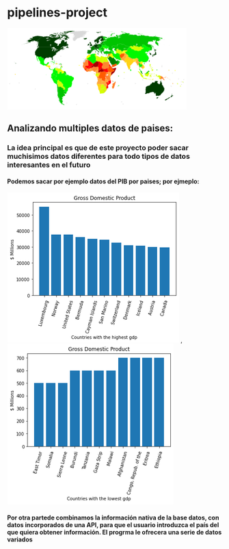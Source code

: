# pipelines-project
![title](Graphs/map.png)

## Analizando multiples datos de paises:

### La idea principal es que de este proyecto poder sacar muchisimos datos diferentes para todo tipos de datos interesantes en el futuro


#### Podemos sacar por ejemplo datos del PIB por paises; por ejmeplo: 

![title](Graphs/maxGDB.png) , ![title](Graphs/minnGDB.png)

#### Por otra partede combinamos la información nativa de la base datos, con datos incorporados de una API, para que el usuario introduzca el país del que quiera obtener información. El progrma le ofrecera una serie de datos variados